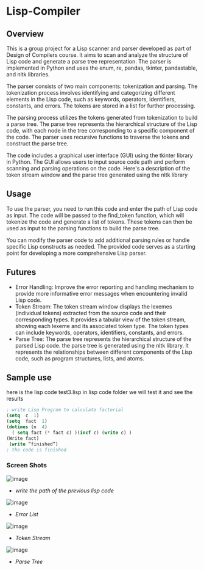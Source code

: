 # Lisp-Compiler
## Overview
This is a group project for a Lisp scanner and parser developed as part of Design of Compilers course. It aims to scan and analyze the structure of Lisp code and generate a parse tree representation. The parser is implemented in Python and uses the enum, re, pandas, tkinter, pandastable, and nltk libraries.

The parser consists of two main components: tokenization and parsing. The tokenization process involves identifying and categorizing different elements in the Lisp code, such as keywords, operators, identifiers, constants, and errors. The tokens are stored in a list for further processing.

The parsing process utilizes the tokens generated from tokenization to build a parse tree. The parse tree represents the hierarchical structure of the Lisp code, with each node in the tree corresponding to a specific component of the code. The parser uses recursive functions to traverse the tokens and construct the parse tree.

The code includes a graphical user interface (GUI) using the tkinter library in Python. The GUI allows users to input source code path and perform scanning and parsing operations on the code. Here's a description of the token stream window and the parse tree generated using the nltk library

## Usage
To use the parser, you need to run this code and enter the path of Lisp code as input. The code will be passed to the find_token function, which will tokenize the code and generate a list of tokens. These tokens can then be used as input to the parsing functions to build the parse tree.

You can modify the parser code to add additional parsing rules or handle specific Lisp constructs as needed. The provided code serves as a starting point for developing a more comprehensive Lisp parser.

## Futures
- Error Handling: Improve the error reporting and handling mechanism to provide more informative error messages when encountering invalid Lisp code.
- Token Stream: The token stream window displays the lexemes (individual tokens) extracted from the source code and their corresponding types. It provides a tabular view of the token stream, showing each lexeme and its associated token type. The token types can include keywords, operators, identifiers, constants, and errors.
- Parse Tree: The parse tree represents the hierarchical structure of the parsed Lisp code. the parse tree is generated using the nltk library. It represents the relationships between different components of the Lisp code, such as program structures, lists, and atoms.

## Sample use
here is the lisp code test3.lisp in lisp code folder we will test it and see the results
``` lisp
; write Lisp Program to calculate factorial
(setq  c  1)
(setq  fact  1)
(dotimes (n  4)
  ( setq fact (* fact c) )(incf c) (write c) )
(Write fact)
 (write ”finished”)
; the code is finished
```
### Screen Shots
![image](https://github.com/Kerolos-Noshy/Lisp-Compiler/assets/101178275/ce3d3f1c-eb0d-4fd9-930b-2adf43189cbe)
- *write the path of the previous lisp code*

![image](https://github.com/Kerolos-Noshy/Lisp-Compiler/assets/101178275/06235530-4a25-413f-8361-0ad0da5c8a2b)
- *Error List*

![image](https://github.com/Kerolos-Noshy/Lisp-Compiler/assets/101178275/e4624248-2d07-4824-bcb3-88aecc5ee451)
- *Token Stream*

![image](https://github.com/Kerolos-Noshy/Lisp-Compiler/assets/101178275/98517515-6bc0-4eb2-9b82-86077f1e1464)
- *Parse Tree*




